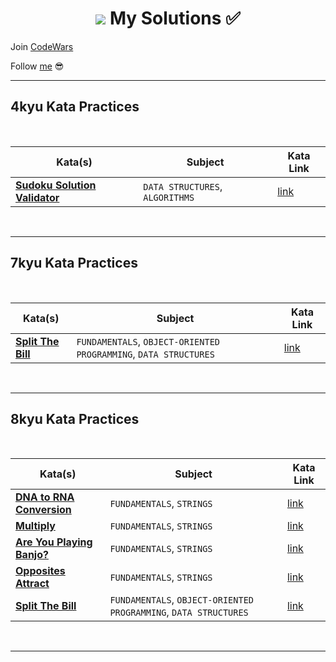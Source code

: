 <h1 align="center"><Welcome to <a href="https://www.codewars.com/users/GulecS"><img src="https://img.shields.io/badge/Codewars-B1361E?style=for-the-badge&logo=Codewars&logoColor=white"> My Solutions ✅</h1>


Join [CodeWars](https://www.codewars.com/r/hbGshA)

Follow [me](https://www.codewars.com/users/GulecS) 😎

---

## 4kyu Kata Practices

<br>

| Kata(s) | Subject | Kata Link |
|--|--|--|
| [**Sudoku Solution Validator**](4kyuKataPractices/Sudoku_Solution_Validator.md) | `DATA STRUCTURES`, `ALGORITHMS` | [link](https://www.codewars.com/kata/529bf0e9bdf7657179000008) |

<br>

---

## 7kyu Kata Practices

<br>

| Kata(s) | Subject | Kata Link |
|--|--|--|
| [**Split The Bill**](7kyuKataPractices/Split_The_Bill.md) | `FUNDAMENTALS`, `OBJECT-ORIENTED PROGRAMMING`, `DATA STRUCTURES` | [link](https://www.codewars.com/kata/5641275f07335295f10000d0) |

<br>

---

## 8kyu Kata Practices

<br>

| Kata(s) | Subject | Kata Link |
|--|--|--|
| [**DNA to RNA Conversion**](8kyuKataPractices/DNA_to_RNA_Conversion.md) | `FUNDAMENTALS`, `STRINGS` | [link](https://www.codewars.com/kata/5556282156230d0e5e000089) |
| [**Multiply**](8kyuKataPractices/Multiply.md) | `FUNDAMENTALS`, `STRINGS` | [link](https://www.codewars.com/kata/5556282156230d0e5e000089) |
| [**Are You Playing Banjo?**](8kyuKataPractices/Are_You_Playing_Banjo?.md) | `FUNDAMENTALS`, `STRINGS` | [link](https://www.codewars.com/kata/53af2b8861023f1d88000832) |
| [**Opposites Attract**](8kyuKataPractices/Opposites_Attract.md) | `FUNDAMENTALS`, `STRINGS` | [link](https://www.codewars.com/kata/555086d53eac039a2a000083) |
| [**Split The Bill**](8kyuKataPractices/Split_The_Bill.md) | `FUNDAMENTALS`, `OBJECT-ORIENTED PROGRAMMING`, `DATA STRUCTURES` | [link](https://www.codewars.com/kata/5641275f07335295f10000d0) |

<br>

---
